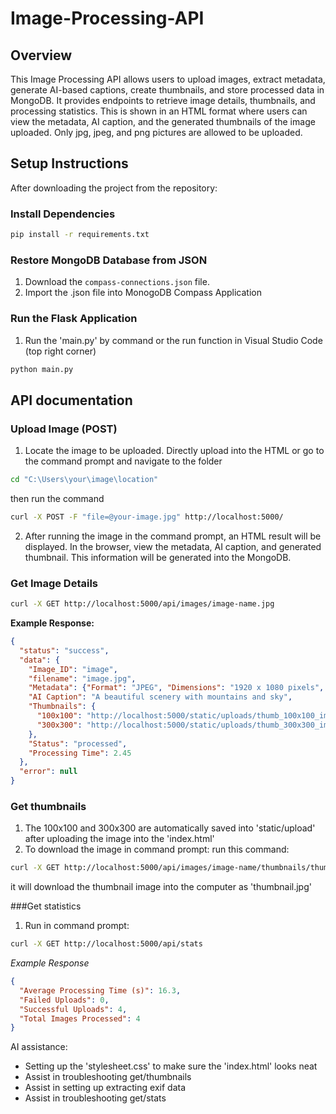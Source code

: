 # Image-Processing-API
## Overview

This Image Processing API allows users to upload images, extract metadata, generate AI-based captions, create thumbnails, and store processed data in MongoDB. It provides endpoints to retrieve image details, thumbnails, and processing statistics. This is shown in an HTML format where users can view the metadata, AI caption, and the generated thumbnails of the image uploaded. Only jpg, jpeg, and png pictures are allowed to be uploaded.

## Setup Instructions
After downloading the project from the repository:

### Install Dependencies

```bash
pip install -r requirements.txt
```
### Restore MongoDB Database from JSON
1. Download the `compass-connections.json` file.
2. Import the .json file into MonogoDB Compass Application

### Run the Flask Application
1. Run the 'main.py' by command or the run function in Visual Studio Code (top right corner)
```bash
python main.py
```

## API documentation
### Upload Image (POST)
1. Locate the image to be uploaded. Directly upload into the HTML or go to the command prompt and  navigate to the folder
```bash
cd "C:\Users\your\image\location"
```
then run the command
```bash
curl -X POST -F "file=@your-image.jpg" http://localhost:5000/
```
2. After running the image in the command prompt, an HTML result will be displayed. In the browser, view the metadata, AI caption, and generated thumbnail. This information will be generated into the MongoDB.

### Get Image Details
```bash
curl -X GET http://localhost:5000/api/images/image-name.jpg
```
**Example Response:**

```json
{
  "status": "success",
  "data": {
    "Image_ID": "image",
    "filename": "image.jpg",
    "Metadata": {"Format": "JPEG", "Dimensions": "1920 x 1080 pixels", "Size": "2048.57 KB"},
    "AI Caption": "A beautiful scenery with mountains and sky",
    "Thumbnails": {
      "100x100": "http://localhost:5000/static/uploads/thumb_100x100_image.jpg",
      "300x300": "http://localhost:5000/static/uploads/thumb_300x300_image.jpg"
    },
    "Status": "processed",
    "Processing Time": 2.45
  },
  "error": null
}
```
### Get thumbnails
1. The 100x100 and 300x300 are automatically saved into 'static/upload' after uploading the image into the 'index.html'
2. To download the image in command prompt:
   run this command:
```bash
curl -X GET http://localhost:5000/api/images/image-name/thumbnails/thumbnail size --output thumbnail.jpg
```
it will download the thumbnail image into the computer as 'thumbnail.jpg'

###Get statistics
1. Run in command prompt:
```bash
curl -X GET http://localhost:5000/api/stats
```
*Example Response*
```json
{
  "Average Processing Time (s)": 16.3,
  "Failed Uploads": 0,
  "Successful Uploads": 4,
  "Total Images Processed": 4
}
```

AI assistance: 
- Setting up the 'stylesheet.css' to make sure the 'index.html' looks neat
- Assist in troubleshooting get/thumbnails
- Assist in setting up extracting exif data
- Assist in troubleshooting get/stats 

